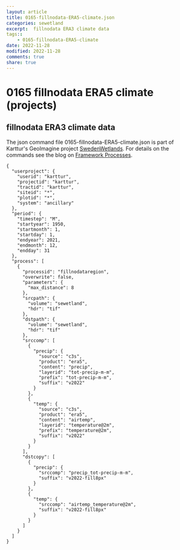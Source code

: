 ```yaml
---
layout: article
title: 0165-fillnodata-ERA5-climate.json
categories: sewetland
excerpt:  fillnodata ERA3 climate data
tags:: 
    - 0165-fillnodata-ERA5-climate
date: 2022-11-28
modified: 2022-11-28
comments: true
share: true
---
```


# 0165 fillnodata ERA5 climate (projects)

##  fillnodata ERA3 climate data

The json command file <span class='file'>0165-fillnodata-ERA5-climate.json</span> is part of Karttur's GeoImagine project [<span class='project'>SwedenWetlands</span>](https://karttur.github.io/geoimagine03-proj-wetland-se/index.html). For details on the commands see the blog on [Framework Processes](https://karttur.github.io/geoimagine03-docs-procpack/).

```
{
  "userproject": {
    "userid": "karttur",
    "projectid": "karttur",
    "tractid": "karttur",
    "siteid": "*",
    "plotid": "*",
    "system": "ancillary"
  },
  "period": {
    "timestep": "M",
    "startyear": 1950,
    "startmonth": 1,
    "startday": 1,
    "endyear": 2021,
    "endmonth": 12,
    "endday": 31
  },
  "process": [
    {
      "processid": "fillnodataregion",
      "overwrite": false,
      "parameters": {
        "max_distance": 8
      },
      "srcpath": {
        "volume": "sewetland",
        "hdr": "tif"
      },
      "dstpath": {
        "volume": "sewetland",
        "hdr": "tif"
      },
      "srccomp": [
        {
          "precip": {
            "source": "c3s",
            "product": "era5",
            "content": "precip",
            "layerid": "tot-precip-m-m",
            "prefix": "tot-precip-m-m",
            "suffix": "v2022"
          }
        },
        {
          "temp": {
            "source": "c3s",
            "product": "era5",
            "content": "airtemp",
            "layerid": "temperature@2m",
            "prefix": "temperature@2m",
            "suffix": "v2022"
          }
        }
      ],
      "dstcopy": [
        {
          "precip": {
            "srccomp": "precip_tot-precip-m-m",
            "suffix": "v2022-fill8px"
          }
        },
        {
          "temp": {
            "srccomp": "airtemp_temperature@2m",
            "suffix": "v2022-fill8px"
          }
        }
      ]
    }
  ]
}
```
